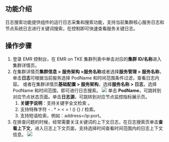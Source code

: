 ## 功能介绍
日志搜索功能提供组件的运行日志采集和搜索功能，支持当前集群核心服务日志和节点系统日志进行关键词搜索，在控制即可快速查看服务关键日志。
## 操作步骤
1. 登录 EMR 控制台，在 EMR on TKE 集群列表中单击对应的**集群 ID/名称**进入集群详情页。
2. 在集群详情页**集群信息 > 服务架构 >服务名称**或者选择**服务管理 > 服务名称**，单击**日志**可根据当前服务选择 PodName 和时间范围条件过滤，查看日志内容。
或者在集群详情页**基础配置 > 服务架构**，选择**服务名称 > 日志**，选择 PodName 和时间范围，即可进行日志搜索。
![](https://qcloudimg.tencent-cloud.cn/raw/3d743b62e2cad907e91eb1540f9abd49.png)
单击 **PodName**，可跳转到对应节点状态页面。单击**日志源**，可跳转到对应节点监控指标展示页。
	1. **关键字说明**：支持关键字全文检索 。
	2. 支持特殊字符 - . * > < = ! () {} / 检索。
	3. 支持短语检索，例如：address=/ip:port。
3. 在排查问题的时候，经常需要关注关键词的上下文日志，在日志搜索页单击**查看上下文**，进入日志上下文页面，支持选择时间查看时间范围内的日志上下文信息。
![](https://qcloudimg.tencent-cloud.cn/raw/1bd29cc8ec2ea7a933b816339d7882d9.png)


